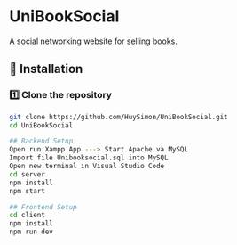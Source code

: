 ﻿# UniBookSocial
A social networking website for selling books.
## 📌 Installation  

### 1️⃣ Clone the repository  
```sh
git clone https://github.com/HuySimon/UniBookSocial.git  
cd UniBookSocial

## Backend Setup
Open run Xampp App ---> Start Apache và MySQL
Import file Unibooksocial.sql into MySQL
Open new terminal in Visual Studio Code
cd server
npm install
npm start

## Frontend Setup
cd client
npm install
npm run dev
